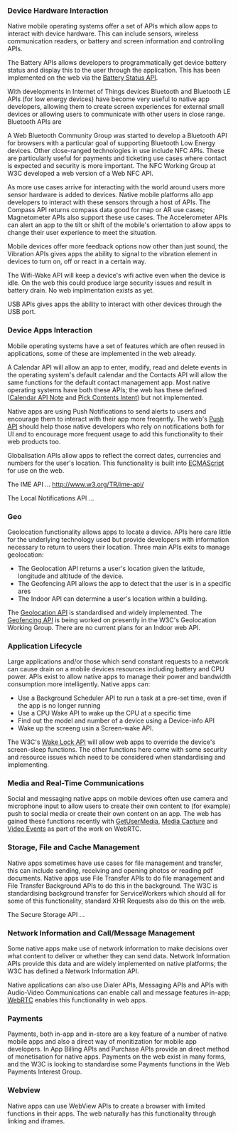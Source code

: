 ### Device Hardware Interaction

Native mobile operating systems offer a set of APIs which allow apps to interact with device hardware. This can include sensors, wireless communication readers, or battery and screen information and controlling APIs.

The Battery APIs allows developers to programmatically get device battery status and display this to the user through the application. This has been implemented on the web via the [Battery Status API](http://www.w3.org/TR/battery-status/).

With developments in Internet of Things devices Bluetooth and Bluetooth LE APIs (for low energy devices) have become very useful to native app developers, allowing them to create screen experiences for external small devices or allowing users to communicate with other users in close range. Bluetooth APIs are 

A Web Bluetooth Community Group was started to develop a Bluetooth API for browsers with a particular goal of supporting Bluetooth Low Energy devices.
Other close-ranged technologies in use include NFC APIs. These are particularly useful for payments and ticketing use cases where contact is expected and security is more important. The NFC Working Group at W3C developed a web version of a Web NFC API.

As more use cases arrive for interacting with the world around users more sensor hardware is added to devices. Native mobile platforms allo app developers to interact with these sensors through a host of APIs. The Compass API returns compass data good for map or AR use cases; Magnetometer APIs also support these use cases. The Accelerometer APIs can alert an app to the tilt or shift of the mobile's orientation to allow apps to change their user experience to meet the situation.

Mobile devices offer more feedback options now other than just sound, the Vibration APIs gives apps the ability to signal to the vibration element in devices to turn on, off or react in a certain way.

The Wifi-Wake API will keep a device's wifi active even when the device is idle. On the web this could produce large security issues and result in battery drain. No web implmentation exists as yet. 

USB APIs gives apps the ability to interact with other devices through the USB port.

### Device Apps Interaction

Mobile operating systems have a set of features which are often reused in applications, some of these are implemented in the web already.

A Calendar API will allow an app to enter, modify, read and delete events in the operating system's default calendar and the Contacts API will allow the same functions for the default contact management app. Most native operating systems have both these APIs; the web has these defined ([Calendar API Note](http://www.w3.org/TR/calendar-api/) and [Pick Contents Intent](http://www.w3.org/TR/contacts-api/)) but not implemented. 

Native apps are using Push Notifications to send alerts to users and encourage them to interact with their app more freqently. The web's [Push API](http://www.w3.org/TR/push-api/) should help those native developers who rely on notifications both for UI and to encourage more frequent usage to add this functionality to their web products too. 

Globalisation APIs allow apps to reflect the correct dates, currencies and numbers for the user's location. This functionality is built into [ECMAScript](http://www.ecma-international.org/ecma-402/1.0/) for use on the web.

The IME API ... http://www.w3.org/TR/ime-api/

The Local Notifications API ...

### Geo

Geolocation functionality allows apps to locate a device. APIs here care little for the underlying technology used but provide developers with information necessary to return to users their location. Three main APIs exits to manage geolocation: 

* The Geolocation API returns a user's location given the latitude, longitude and altitude of the device.
* The Geofencing API allows the app to detect that the user is in a specific ares
* The Indoor API can determine a user's location within a building.

The [Geolocation API](http://www.w3.org/TR/geolocation-API/) is standardised and widely implemented. The [Geofencing API](http://www.w3.org/TR/geofencing/) is being worked on presently in the W3C's Geolocation Working Group. There are no current plans for an Indoor web API. 

### Application Lifecycle

Large applications and/or those which send constant requests to a network can cause drain on a mobile devices resources including battery and CPU power. APIs exist to allow native apps to manage their power and bandwidth consumption more intelligently. Native apps can:

* Use a Background Scheduler API to run a task at a pre-set time, even if the app is no longer running
* Use a CPU Wake API to wake up the CPU at a specific time
* Find out the model and number of a device using a Device-info API
* Wake up the screeng usin a Screen-wake API.

The W3C's [Wake Lock API](http://www.w3.org/TR/wake-lock/) will allow web apps to override the device's screen-sleep functions. The other functions here come with some security and resource issues which need to be considered when standardising and implementing. 

### Media and Real-Time Communications

Social and messaging native apps on mobile devices often use camera and microphone input to allow users to create their own content to (for example) push to social media or create their own content on an app. The web has gained these functions recently with [GetUserMedia](http://www.w3.org/TR/mediacapture-streams/), [Media Capture](http://www.w3.org/TR/html-media-capture/) and [Video Events](http://www.w3.org/TR/html-media-capture/) as part of the work on WebRTC. 

### Storage, File and Cache Management

Native apps sometimes have use cases for file management and transfer, this can include sending, receiving and opening photos or reading pdf documents. Native apps use File Transfer APIs to do file management and File Transfer Background APIs to do this in the background. The W3C is standardising background transfer for ServiceWorkers which should all for some of this functionality, standard XHR Requests also do this on the web. 

The Secure Storage API ...

### Network Information and Call/Message Management

Some native apps make use of network information to make decisions over what content to deliver or whether they can send data. Network Information APIs provide this data and are widely implemented on native platforms; the W3C has defined a Network Information API. 

Native applications can also use Dialer APIs, Messaging APIs and APIs with Audio-Video Communications can enable call and message features in-app; [WebRTC](http://www.w3.org/TR/webrtc/) enables this functionality in web apps. 

### Payments

Payments, both in-app and in-store are a key feature of a number of native mobile apps and also a direct way of monitization for mobile app developers. In App Billing APIs and Purchase APIs provide an direct method of monetisation for native apps. Payments on the web exist in many forms, and the W3C is looking to standardise some Payments functions in the Web Payments Interest Group.

### Webview

Native apps can use WebView APIs to create a browser with limited functions in their apps. The web naturally has this functionality through linking and iframes.
